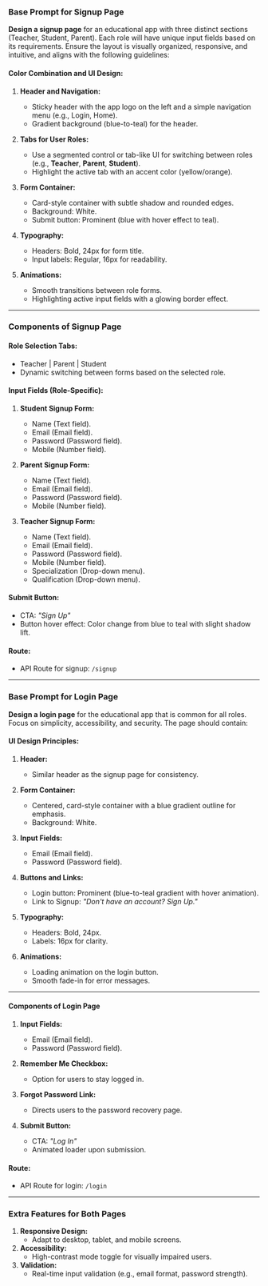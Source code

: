 ### **Base Prompt for Signup Page**

**Design a signup page** for an educational app with three distinct sections (Teacher, Student, Parent). Each role will have unique input fields based on its requirements. Ensure the layout is visually organized, responsive, and intuitive, and aligns with the following guidelines:

#### **Color Combination and UI Design:**
1. **Header and Navigation:**  
   - Sticky header with the app logo on the left and a simple navigation menu (e.g., Login, Home).  
   - Gradient background (blue-to-teal) for the header.  

2. **Tabs for User Roles:**  
   - Use a segmented control or tab-like UI for switching between roles (e.g., **Teacher**, **Parent**, **Student**).  
   - Highlight the active tab with an accent color (yellow/orange).  

3. **Form Container:**  
   - Card-style container with subtle shadow and rounded edges.  
   - Background: White.  
   - Submit button: Prominent (blue with hover effect to teal).  

4. **Typography:**  
   - Headers: Bold, 24px for form title.  
   - Input labels: Regular, 16px for readability.  

5. **Animations:**  
   - Smooth transitions between role forms.  
   - Highlighting active input fields with a glowing border effect.  

---

### **Components of Signup Page**

#### **Role Selection Tabs:**
- Teacher | Parent | Student  
- Dynamic switching between forms based on the selected role.  

#### **Input Fields (Role-Specific):**
1. **Student Signup Form:**  
   - Name (Text field).  
   - Email (Email field).  
   - Password (Password field).  
   - Mobile (Number field).  

2. **Parent Signup Form:**  
   - Name (Text field).  
   - Email (Email field).  
   - Password (Password field).  
   - Mobile (Number field).  

3. **Teacher Signup Form:**  
   - Name (Text field).  
   - Email (Email field).  
   - Password (Password field).  
   - Mobile (Number field).  
   - Specialization (Drop-down menu).  
   - Qualification (Drop-down menu).  

#### **Submit Button:**  
- CTA: *"Sign Up"*  
- Button hover effect: Color change from blue to teal with slight shadow lift.  

#### **Route:**  
- API Route for signup: `/signup`  

---

### **Base Prompt for Login Page**

**Design a login page** for the educational app that is common for all roles. Focus on simplicity, accessibility, and security. The page should contain:  

#### **UI Design Principles:**
1. **Header:**  
   - Similar header as the signup page for consistency.  

2. **Form Container:**  
   - Centered, card-style container with a blue gradient outline for emphasis.  
   - Background: White.  

3. **Input Fields:**  
   - Email (Email field).  
   - Password (Password field).  

4. **Buttons and Links:**  
   - Login button: Prominent (blue-to-teal gradient with hover animation).  
   - Link to Signup: *"Don't have an account? Sign Up."*  

5. **Typography:**  
   - Headers: Bold, 24px.  
   - Labels: 16px for clarity.  

6. **Animations:**  
   - Loading animation on the login button.  
   - Smooth fade-in for error messages.  

---

#### **Components of Login Page**
1. **Input Fields:**  
   - Email (Email field).  
   - Password (Password field).  

2. **Remember Me Checkbox:**  
   - Option for users to stay logged in.  

3. **Forgot Password Link:**  
   - Directs users to the password recovery page.  

4. **Submit Button:**  
   - CTA: *"Log In"*  
   - Animated loader upon submission.  

#### **Route:**  
- API Route for login: `/login`  

---

### **Extra Features for Both Pages**
1. **Responsive Design:**  
   - Adapt to desktop, tablet, and mobile screens.  
2. **Accessibility:**  
   - High-contrast mode toggle for visually impaired users.  
3. **Validation:**  
   - Real-time input validation (e.g., email format, password strength).  

